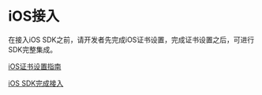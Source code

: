 # iOS接入
在接入iOS SDK之前，请开发者先完成iOS证书设置，完成证书设置之后，可进行SDK完整集成。

[iOS证书设置指南](/ios-zheng-shu-she-zhi-zhi-nan.md)

[iOS SDK完成接入](/ios-sdk-wan-zheng-jie-ru.md)